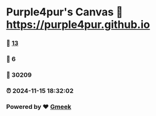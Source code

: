 # Purple4pur's Canvas :link: https://purple4pur.github.io 
### :page_facing_up: [13](https://purple4pur.github.io/tag.html) 
### :speech_balloon: 6 
### :hibiscus: 30209 
### :alarm_clock: 2024-11-15 18:32:02 
### Powered by :heart: [Gmeek](https://github.com/Meekdai/Gmeek)
